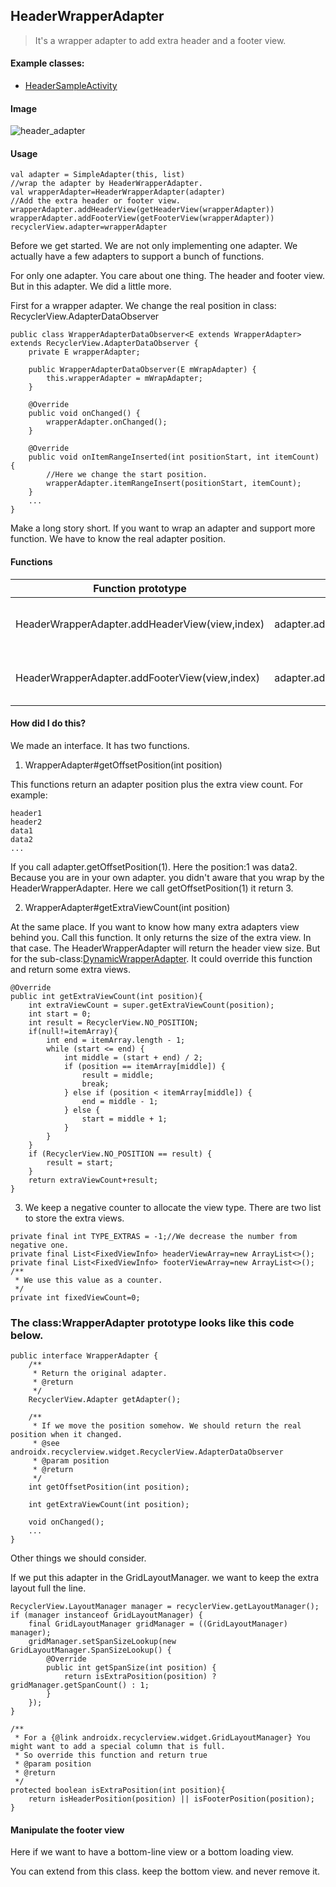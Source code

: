 ## HeaderWrapperAdapter

> It's a wrapper adapter to add extra header and a footer view.

#### Example classes:

* [HeaderSampleActivity](app/src/main/java/com/cz/widget/recyclerview/sample/adapter/HeaderSampleActivity.kt)

#### Image
![header_adapter](https://github.com/momodae/LibraryResources/blob/master/RecyclerViewLibrary/image/adapter/header_adapter.gif?raw=true)

#### Usage

```
val adapter = SimpleAdapter(this, list)
//wrap the adapter by HeaderWrapperAdapter.
val wrapperAdapter=HeaderWrapperAdapter(adapter)
//Add the extra header or footer view.
wrapperAdapter.addHeaderView(getHeaderView(wrapperAdapter))
wrapperAdapter.addFooterView(getFooterView(wrapperAdapter))
recyclerView.adapter=wrapperAdapter
```

Before we get started. We are not only implementing one adapter. We actually have a few adapters to support a bunch of functions.

For only one adapter. You care about one thing. The header and footer view. But in this adapter. We did a little more.

First for a wrapper adapter. We change the real position in class: RecyclerView.AdapterDataObserver

```
public class WrapperAdapterDataObserver<E extends WrapperAdapter> extends RecyclerView.AdapterDataObserver {
    private E wrapperAdapter;

    public WrapperAdapterDataObserver(E mWrapAdapter) {
        this.wrapperAdapter = mWrapAdapter;
    }

    @Override
    public void onChanged() {
        wrapperAdapter.onChanged();
    }

    @Override
    public void onItemRangeInserted(int positionStart, int itemCount) {
        //Here we change the start position.
        wrapperAdapter.itemRangeInsert(positionStart, itemCount);
    }
    ...
}
```

Make a long story short. If you want to wrap an adapter and support more function. We have to know the real adapter position.

#### Functions

| Function prototype | Sample | Note |
| ------ | ------ | ------ |
| HeaderWrapperAdapter.addHeaderView(view,index) | adapter.addHeaderView(view,0) | add a new header view |
| HeaderWrapperAdapter.addFooterView(view,index) | adapter.addFooterView(view,0) | add a new footer view |


#### How did I do this?

We made an interface. It has two functions.

1. WrapperAdapter#getOffsetPosition(int position)

This functions return an adapter position plus the extra view count.
For example:

```
header1
header2
data1
data2
...
```

If you call adapter.getOffsetPosition(1). Here the position:1 was data2. Because you are in your own adapter.
you didn't aware that you wrap by the HeaderWrapperAdapter. Here we call getOffsetPosition(1) it return 3.

2. WrapperAdapter#getExtraViewCount(int position)

At the same place. If you want to know how many extra adapters view behind you. Call this function. It only returns the size of the extra view.
In that case. The HeaderWrapperAdapter will return the header view size.
But for the sub-class:[DynamicWrapperAdapter](DynamicWrapperAdapter.md). It could override this function and return some extra views.

```
@Override
public int getExtraViewCount(int position){
    int extraViewCount = super.getExtraViewCount(position);
    int start = 0;
    int result = RecyclerView.NO_POSITION;
    if(null!=itemArray){
        int end = itemArray.length - 1;
        while (start <= end) {
            int middle = (start + end) / 2;
            if (position == itemArray[middle]) {
                result = middle;
                break;
            } else if (position < itemArray[middle]) {
                end = middle - 1;
            } else {
                start = middle + 1;
            }
        }
    }
    if (RecyclerView.NO_POSITION == result) {
        result = start;
    }
    return extraViewCount+result;
}
```

3. We keep a negative counter to allocate the view type. There are two list to store the extra views.

```
private final int TYPE_EXTRAS = -1;//We decrease the number from negative one.
private final List<FixedViewInfo> headerViewArray=new ArrayList<>();
private final List<FixedViewInfo> footerViewArray=new ArrayList<>();
/**
 * We use this value as a counter.
 */
private int fixedViewCount=0;
```


### The class:WrapperAdapter prototype looks like this code below.


```
public interface WrapperAdapter {
    /**
     * Return the original adapter.
     * @return
     */
    RecyclerView.Adapter getAdapter();

    /**
     * If we move the position somehow. We should return the real position when it changed.
     * @see androidx.recyclerview.widget.RecyclerView.AdapterDataObserver
     * @param position
     * @return
     */
    int getOffsetPosition(int position);

    int getExtraViewCount(int position);

    void onChanged();
    ...
}
```

Other things we should consider.

If we put this adapter in the GridLayoutManager. we want to keep the extra layout full the line.

```
RecyclerView.LayoutManager manager = recyclerView.getLayoutManager();
if (manager instanceof GridLayoutManager) {
    final GridLayoutManager gridManager = ((GridLayoutManager) manager);
    gridManager.setSpanSizeLookup(new GridLayoutManager.SpanSizeLookup() {
        @Override
        public int getSpanSize(int position) {
            return isExtraPosition(position) ? gridManager.getSpanCount() : 1;
        }
    });
}

/**
 * For a {@link androidx.recyclerview.widget.GridLayoutManager} You might want to add a special column that is full.
 * So override this function and return true
 * @param position
 * @return
 */
protected boolean isExtraPosition(int position){
    return isHeaderPosition(position) || isFooterPosition(position);
}
```


#### Manipulate the footer view

Here if we want to have a bottom-line view or a bottom loading view.

You can extend from this class. keep the bottom view. and never remove it.